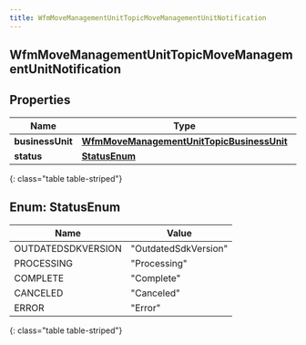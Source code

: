 ```yaml
---
title: WfmMoveManagementUnitTopicMoveManagementUnitNotification
---
```


## WfmMoveManagementUnitTopicMoveManagementUnitNotification

## Properties

| Name             | Type                                                                                                         | Description | Notes      |
| ---------------- | ------------------------------------------------------------------------------------------------------------ | ----------- | ---------- |
| **businessUnit** | <!----><!---->[**WfmMoveManagementUnitTopicBusinessUnit**](WfmMoveManagementUnitTopicBusinessUnit.md)<!----> |             | [optional] |
| **status**       | [**StatusEnum**](#StatusEnum)<!---->                                                                         |             | [optional] |

{: class="table table-striped"}

<a name="StatusEnum"></a>

## Enum: StatusEnum

| Name               | Value                          |
| ------------------ | ------------------------------ |
| OUTDATEDSDKVERSION | &quot;OutdatedSdkVersion&quot; |
| PROCESSING         | &quot;Processing&quot;         |
| COMPLETE           | &quot;Complete&quot;           |
| CANCELED           | &quot;Canceled&quot;           |
| ERROR              | &quot;Error&quot;              |

{: class="table table-striped"}
